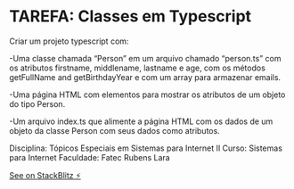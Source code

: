 # TAREFA: Classes em Typescript

Criar um projeto typescript com:

-Uma classe chamada “Person” em um arquivo chamado “person.ts” com os atributos firstname, middlename, lastname e age, com os métodos getFullName and getBirthdayYear e com um array para armazenar emails.

-Uma página HTML com elementos para mostrar os atributos de um objeto do tipo Person.

-Um arquivo index.ts que alimente a página HTML com os dados de um objeto da classe Person com seus dados como atributos.

Disciplina: Tópicos Especiais em Sistemas para Internet II
Curso: Sistemas para Internet
Faculdade: Fatec Rubens Lara 

[See on StackBlitz ⚡️](https://typescript-classes-exercicio.stackblitz.io)